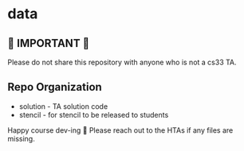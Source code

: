 # data

## 🚨 IMPORTANT 🚨
Please do not share this repository with anyone who is not a cs33 TA. 

## Repo Organization
* solution - TA solution code
* stencil - for stencil to be released to students

Happy course dev-ing 🎉 
Please reach out to the HTAs if any files are missing.
